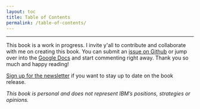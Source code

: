 ```yaml
---
layout: toc
title: Table of Contents
permalink: /table-of-contents/
---
```

___
This book is a work in progress. I invite y'all to contribute and collaborate with me on creating this book. You can submit an [issue on Github](https://github.com/sammyschuckert/personalized-user-experience/) or jump over into the [Google Docs](https://drive.google.com/open?id=1gL_2GBlqYGmZcM9gt3_9P4Ow09OsaTJQ) and start commenting right away. Thank you so much and happy reading! 

[Sign up for the newsletter](/signup) if you want to stay up to date on the book release.

*This book is personal and does not represent IBM’s positions, strategies or opinions.*